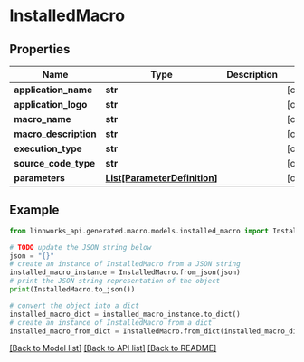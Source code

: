 # InstalledMacro


## Properties

Name | Type | Description | Notes
------------ | ------------- | ------------- | -------------
**application_name** | **str** |  | [optional] 
**application_logo** | **str** |  | [optional] 
**macro_name** | **str** |  | [optional] 
**macro_description** | **str** |  | [optional] 
**execution_type** | **str** |  | [optional] 
**source_code_type** | **str** |  | [optional] 
**parameters** | [**List[ParameterDefinition]**](ParameterDefinition.md) |  | [optional] 

## Example

```python
from linnworks_api.generated.macro.models.installed_macro import InstalledMacro

# TODO update the JSON string below
json = "{}"
# create an instance of InstalledMacro from a JSON string
installed_macro_instance = InstalledMacro.from_json(json)
# print the JSON string representation of the object
print(InstalledMacro.to_json())

# convert the object into a dict
installed_macro_dict = installed_macro_instance.to_dict()
# create an instance of InstalledMacro from a dict
installed_macro_from_dict = InstalledMacro.from_dict(installed_macro_dict)
```
[[Back to Model list]](../README.md#documentation-for-models) [[Back to API list]](../README.md#documentation-for-api-endpoints) [[Back to README]](../README.md)


